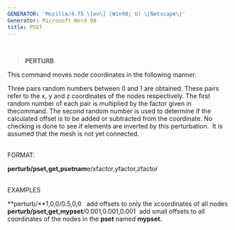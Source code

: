 ```yaml
---
GENERATOR: 'Mozilla/4.75 \[en\] (Win98; U) \[Netscape\]'
Generator: Microsoft Word 98
title: PSET
---
```


 

> **PERTURB**

This command moves node coordinates in the following manner.

Three pairs random numbers between 0 and 1 are obtained. These pairs
refer to the x, y and z coordinates of the nodes respectively. The first
random number of each pair is multiplied by the factor given in
thecommand. The second random number is used to determine if the
calculated offset is to be added or subtracted from the coordinate. No
checking is done to see if elements are inverted by this perturbation. 
It is assumed that the mesh is not yet connected.\
 

FORMAT:

**perturb/pset,get,psetnam**e/xfactor,yfactor,zfactor\
 

EXAMPLES

**perturb/**1,0,0/0.5,0,0   add offsets to only the xcoordinates of all
nodes\
**perturb/pset,get,mypset**/0.001,0.001,0.001  add small offsets to all
coordinates of the nodes in the **pset** named **mypset.**\
 

[](new_md/demos/pset/test/md/main_pset.md)
